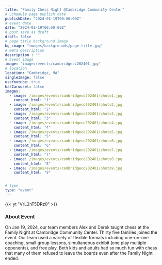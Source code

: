 ```yaml
---
title: "Family Chess Night @Cambridge Community Center"
# Schedule page publish date
publishDate: "2024-01-19T00:00:00Z"
# event date
date: "2024-01-19T00:00:00Z"
# post save as draft
draft: false
# page title background image
bg_image: "images/backgrounds/page-title.jpg"
# meta description
description : ""
# Event image
image: "images/events/cambridgecc202401.jpg"
# location
location: "Cambridge, MA"
singleImage: false
useYoutube: true
hasCarousel: false
images: 
  - image: /images/events/cambridgecc202401/photo1.jpg
    content_html: "1"
  - image: /images/events/cambridgecc202401/photo2.jpg
    content_html: "2"
  - image: /images/events/cambridgecc202401/photo3.jpg
    content_html: "3"
  - image: /images/events/cambridgecc202401/photo4.jpg
    content_html: "4"
  - image: /images/events/cambridgecc202401/photo5.jpg
    content_html: "5"
  - image: /images/events/cambridgecc202401/photo6.jpg
    content_html: "6"
  - image: /images/events/cambridgecc202401/photo7.jpg
    content_html: "7"
  - image: /images/events/cambridgecc202401/photo8.jpg
    content_html: "8"
  - image: /images/events/cambridgecc202401/photo9.jpg
    content_html: "9"


# type
type: "event"
---
```

{{< yt "VrL3nT5DRz0" >}}

### About Event

On Jan 19, 2024, our team members Alex and Derek taught chess at the Family Night at Cambridge Community Center. Thirty five families joined the event. Our team used a variety of flexible formats including one-on-one coaching, small group lessons, simultaneous exhibit (one play multiple opponents), and free play. Both kids and adults had so much fun with chess that many of them refused to leave the boards even after the Family Night ended. 

